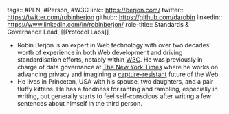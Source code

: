 ---
---

tags:: #PLN, #Person, #W3C 
link:: https://berjon.com/
twitter:: https://twitter.com/robinberjon
github:: https://github.com/darobin
linkedin:: https://www.linkedin.com/in/robinberjon/
role-title:: Standards & Governance Lead, [[Protocol Labs]]

- Robin Berjon is an expert in Web technology with over two decades’ worth of experience in both Web development and driving standardisation efforts, notably within [W3C](https://www.w3.org/). He was previously in charge of data governance at [The New York Times](https://nytimes.com/) where he works on advancing privacy and imagining a [capture-resistant](https://berjon.com/capture-resistance/) future of the Web.
- He lives in Princeton, USA with his spouse, two daughters, and a pair fluffy kittens. He has a fondness for ranting and rambling, especially in writing, but generally starts to feel self-conscious after writing a few sentences about himself in the third person.
